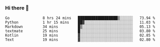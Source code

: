 ### Hi there 👋

<!--
**yeya24/yeya24** is a ✨ _special_ ✨ repository because its `README.md` (this file) appears on your GitHub profile.

Here are some ideas to get you started:

- 🔭 I’m currently working on ...
- 🌱 I’m currently learning ...
- 👯 I’m looking to collaborate on ...
- 🤔 I’m looking for help with ...
- 💬 Ask me about ...
- 📫 How to reach me: ...
- 😄 Pronouns: ...
- ⚡ Fun fact: ...
-->

<!--START_SECTION:waka-->

```text
Go               8 hrs 24 mins   ██████████████████▒░░░░░░   73.94 %
Python           1 hr 15 mins    ██▓░░░░░░░░░░░░░░░░░░░░░░   11.03 %
Markdown         34 mins         █▒░░░░░░░░░░░░░░░░░░░░░░░   05.13 %
textmate         25 mins         █░░░░░░░░░░░░░░░░░░░░░░░░   03.80 %
Kotlin           19 mins         ▓░░░░░░░░░░░░░░░░░░░░░░░░   02.85 %
Text             19 mins         ▓░░░░░░░░░░░░░░░░░░░░░░░░   02.80 %
```

<!--END_SECTION:waka-->
